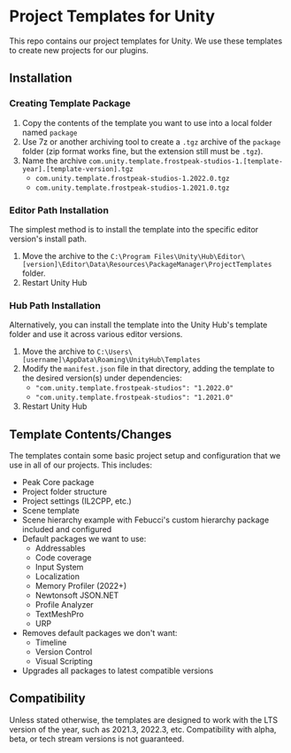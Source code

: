 ﻿# Project Templates for Unity

This repo contains our project templates for Unity. We use these templates to create new projects for our plugins.

## Installation

### Creating Template Package

1. Copy the contents of the template you want to use into a local folder named `package`
2. Use 7z or another archiving tool to create a `.tgz` archive of the `package` folder (zip format works fine,
   but the extension still must be `.tgz`).
3. Name the archive `com.unity.template.frostpeak-studios-1.[template-year].[template-version].tgz`
    - `com.unity.template.frostpeak-studios-1.2022.0.tgz`
    - `com.unity.template.frostpeak-studios-1.2021.0.tgz`

### Editor Path Installation

The simplest method is to install the template into the specific editor version's install path.

1. Move the archive to the `C:\Program Files\Unity\Hub\Editor\[version]\Editor\Data\Resources\PackageManager\ProjectTemplates` folder.
2. Restart Unity Hub

### Hub Path Installation

Alternatively, you can install the template into the Unity Hub's template folder and use it across various editor
versions.

1. Move the archive to `C:\Users\[username]\AppData\Roaming\UnityHub\Templates`
2. Modify the `manifest.json` file in that directory, adding the template to the desired version(s) under dependencies:
   - `"com.unity.template.frostpeak-studios": "1.2022.0"`
   - `"com.unity.template.frostpeak-studios": "1.2021.0"`
3. Restart Unity Hub

## Template Contents/Changes

The templates contain some basic project setup and configuration that we use in all of our projects. This includes:

- Peak Core package
- Project folder structure
- Project settings (IL2CPP, etc.)
- Scene template
- Scene hierarchy example with Febucci's custom hierarchy package included and configured
- Default packages we want to use:
    - Addressables
    - Code coverage
    - Input System
    - Localization
    - Memory Profiler (2022+)
    - Newtonsoft JSON.NET
    - Profile Analyzer
    - TextMeshPro
    - URP
- Removes default packages we don't want:
    - Timeline
    - Version Control
    - Visual Scripting
- Upgrades all packages to latest compatible versions

## Compatibility

Unless stated otherwise, the templates are designed to work with the LTS version of the year, such as 2021.3, 2022.3,
etc. Compatibility with alpha, beta, or tech stream versions is not guaranteed.
